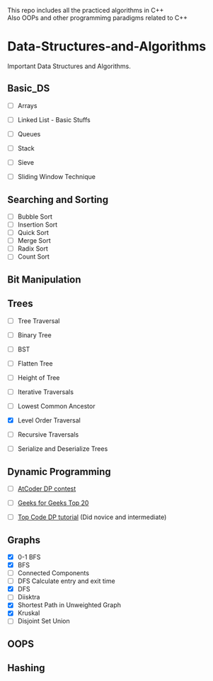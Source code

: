 

This repo includes all the practiced algorithms in C++ <br/>
Also OOPs and other programmimg paradigms related to C++

# Data-Structures-and-Algorithms

Important Data Structures and Algorithms.

## Basic_DS

- [ ] Arrays
- [ ] Linked List - Basic Stuffs
- [ ] Queues
- [ ] Stack
- [ ] Sieve
- [ ] Sliding Window Technique


## Searching and Sorting

- [ ] Bubble Sort
- [ ] Insertion Sort
- [ ] Quick Sort
- [ ] Merge Sort
- [ ] Radix Sort
- [ ] Count Sort

## Bit Manipulation

## Trees
- [ ] Tree Traversal
- [ ] Binary Tree
- [ ] BST
- [ ] Flatten Tree
- [ ] Height of Tree
- [ ] Iterative Traversals
- [ ] Lowest Common Ancestor
- [x] Level Order Traversal
- [ ] Recursive Traversals
- [ ] Serialize and Deserialize Trees


## Dynamic Programming

- [ ] [AtCoder DP contest](https://atcoder.jp/contests/dp/tasks)

- [ ] [Geeks for Geeks Top 20](https://www.geeksforgeeks.org/top-20-dynamic-programming-interview-questions/)

- [ ] [Top Code DP tutorial](https://www.topcoder.com/community/competitive-programming/tutorials/dynamic-programming-from-novice-to-advanced/) (Did novice and intermediate)

## Graphs

- [x] 0-1 BFS
- [x] BFS
- [ ] Connected Components
- [ ] DFS Calculate entry and exit time
- [x] DFS
- [ ] Diisktra
- [x] Shortest Path in Unweighted Graph
- [x] Kruskal
- [ ] Disjoint Set Union

## OOPS

## Hashing





















